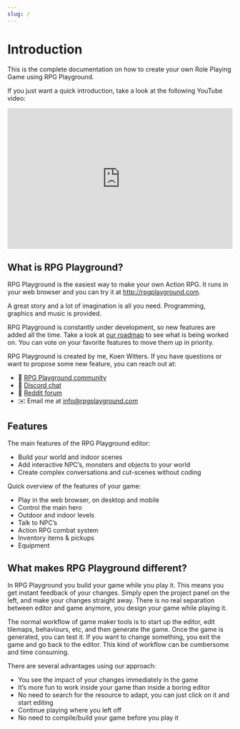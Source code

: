 ```yaml
---
slug: /
---
```


# Introduction

This is the complete documentation on how to create your own Role Playing Game using RPG Playground.

If you just want a quick introduction, take a look at the following YouTube video:

<iframe width="100%" height="315" src="https://www.youtube.com/embed/D54SjyJAxjs?si=4jm1QdjVRMaZF14T" title="YouTube video player" frameborder="0" allow="accelerometer; autoplay; clipboard-write; encrypted-media; gyroscope; picture-in-picture; web-share" referrerpolicy="strict-origin-when-cross-origin" allowfullscreen></iframe>


## What is RPG Playground?

RPG Playground is the easiest way to make your own Action RPG. It runs in your web browser and you can try it at http://rpgplayground.com.

A great story and a lot of imagination is all you need. Programming, graphics and music is provided.

RPG Playground is constantly under development, so new features are added all the time. Take a look at [our roadmap](https://trello.com/b/5i4VvOW8) to see what is being worked on. You can vote on your favorite features to move them up in priority.

RPG Playground is created by me, Koen Witters. If you have questions or want to propose some new feature, you can reach out at:

- 📰 [RPG Playground community](https://rpgplayground.com/activity/)
- 💬 [Discord chat](https://discord.gg/tyHjdt3)
- 📣 [Reddit forum](https://www.reddit.com/r/rpgplayground/)
- ✉️ Email me at [info@rpgplayground.com](mailto:info@rpgplayground.com)


## Features

The main features of the RPG Playground editor:

- Build your world and indoor scenes
- Add interactive NPC’s, monsters and objects to your world
- Create complex conversations and cut-scenes without coding

Quick overview of the features of your game:

- Play in the web browser, on desktop and mobile
- Control the main hero
- Outdoor and indoor levels
- Talk to NPC’s
- Action RPG combat system
- Inventory items & pickups
- Equipment


## What makes RPG Playground different?

In RPG Playground you build your game while you play it. This means you get instant feedback of your changes. Simply open the project panel on the left, and make your changes straight away. There is no real separation between editor and game anymore, you design your game while playing it.

The normal workflow of game maker tools is to start up the editor, edit tilemaps, behaviours, etc, and then generate the game. Once the game is generated, you can test it. If you want to change something, you exit the game and go back to the editor. This kind of workflow can be cumbersome and time consuming.

There are several advantages using our approach:

- You see the impact of your changes immediately in the game
- It’s more fun to work inside your game than inside a boring editor
- No need to search for the resource to adapt, you can just click on it and start editing
- Continue playing where you left off
- No need to compile/build your game before you play it
